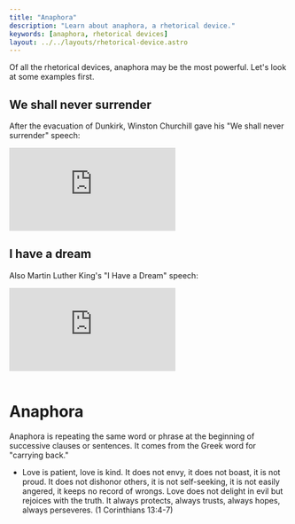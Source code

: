 ```yaml
---
title: "Anaphora"
description: "Learn about anaphora, a rhetorical device."
keywords: [anaphora, rhetorical devices]
layout: ../../layouts/rhetorical-device.astro
---
```


Of all the rhetorical devices, anaphora may be the most powerful. Let's look at some examples first.

## We shall never surrender

After the evacuation of Dunkirk, Winston Churchill gave his "We shall never surrender" speech:

<iframe src="https://www.youtube.com/embed/MkTw3_PmKtc?si=YCQ76tyj6NKlHa6m&amp;start=76" title="YouTube video player" frameborder="0" allow="accelerometer; autoplay; clipboard-write; encrypted-media; gyroscope; picture-in-picture; web-share" loading="lazy" referrerpolicy="strict-origin-when-cross-origin" allowfullscreen></iframe>

## I have a dream

Also Martin Luther King's "I Have a Dream" speech:

<iframe src="https://www.youtube.com/embed/vP4iY1TtS3s?si=i0Hgy3EfyEnkWkZ-&amp;start=114" title="YouTube video player" frameborder="0" allow="accelerometer; autoplay; clipboard-write; encrypted-media; gyroscope; picture-in-picture; web-share" referrerpolicy="strict-origin-when-cross-origin" loading="lazy" allowfullscreen></iframe>

<br />
<br />

# Anaphora

Anaphora is repeating the same word or phrase at the beginning of successive clauses or sentences. It comes from the Greek word for "carrying back."

- Love is patient, love is kind. It does not envy, it does not boast, it is not proud. It does not dishonor others, it is not self-seeking, it is not easily angered, it keeps no record of wrongs. Love does not delight in evil but rejoices with the truth. It always protects, always trusts, always hopes, always perseveres. (1 Corinthians 13:4-7)
